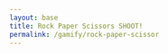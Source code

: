 ```yaml
---
layout: base
title: Rock Paper Scissors SHOOT!
permalink: /gamify/rock-paper-scissor
---
```

 
<div id="gameContainer">
    <canvas id='gameCanvas'></canvas>
</div>

<script type="module">
    // UI
    const instructionsStyle = `
        position: fixed;
        top: 50%;
        left: 50%;
        transform: translate(-50%, -50%);
        background: linear-gradient(135deg, black, purple);
        color: white;
        padding: 30px;
        border-radius: 15px;
        z-index: 1000;
        max-width: 600px;
        width: 90%;
        font-family: 'Press Start 2P', cursive;
        border: 3px solid purple;
        box-shadow: 0 0 20px rgba(128, 0, 128, 0.5);
        text-align: center;
    `;

    const instructionsHTML = `
        <h2 style="color: purple; margin-bottom: 20px;">Rock Paper Scissors SHOOT!</h2>
        <div style="margin-bottom: 20px;">
            <p>Play the game from your browser console!</p>
            <p>Type <code>playRPS("rock")</code>, <code>playRPS("paper")</code>, or <code>playRPS("scissors")</code></p>
        </div>
        <div id="images" style="display: flex; justify-content: center; gap: 20px; margin-bottom: 20px;">
            <img src="{{site.baseurl}}/images/gamify/rock.jpeg" 
                 style="width:100px; border:2px solid white; border-radius:10px;">
            <img src="{{site.baseurl}}/images/gamify/paper.jpeg" 
                 style="width:100px; border:2px solid white; border-radius:10px;">
            <img src="{{site.baseurl}}/images/gamify/scissors.jpeg" 
                 style="width:100px; border:2px solid white; border-radius:10px;">
        </div>
        <div id="resultBox" style="margin-top: 25px; font-size: 16px; color: yellow;"></div>
    `;
    const container = document.createElement("div");
    container.setAttribute("style", instructionsStyle);
    container.innerHTML = instructionsHTML;
    document.body.appendChild(container);

    // Rock-Paper-Scissors game logic
    window.playRPS = function(playerChoice) {
        const choices = ["rock", "paper", "scissors"];
        if (!choices.includes(playerChoice)) {
            console.log("Invalid choice. Use 'rock', 'paper', or 'scissors'.");
            return;
        }

        const computerChoice = choices[Math.floor(Math.random() * choices.length)];
        let resultText;

        if (playerChoice === computerChoice) {
            resultText = "Tie!";
        } else if (
            (playerChoice === "rock" && computerChoice === "scissors") ||
            (playerChoice === "paper" && computerChoice === "rock") ||
            (playerChoice === "scissors" && computerChoice === "paper")
        ) {
            resultText = "You Win!";
        } else {
            resultText = "You Lose!";
        }

        console.log(`You chose: ${playerChoice.toUpperCase()}`);
        console.log(`Computer chose: ${computerChoice.toUpperCase()}`);
        console.log(`Result: ${resultText}`);

        document.getElementById("resultBox").innerHTML = `
            <p>You chose: <b>${playerChoice.toUpperCase()}</b></p>
            <p>Computer chose: <b>${computerChoice.toUpperCase()}</b></p>
            <h3 style="color: cyan;">${resultText}</h3>
        `;
    };
</script>
